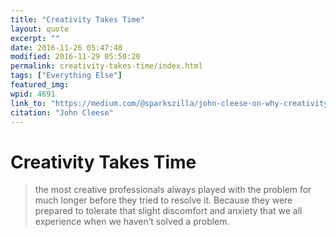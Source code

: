 ```yaml
---
title: "Creativity Takes Time"
layout: quote
excerpt: ""
date: 2016-11-26 05:47:48
modified: 2016-11-29 05:50:20
permalink: creativity-takes-time/index.html
tags: ["Everything Else"]
featured_img: 
wpid: 4691
link_to: "https://medium.com/@sparkszilla/john-cleese-on-why-creativity-takes-time-d6adee4e3609#.r3kk71hd2"
citation: "John Cleese"
---
```


# Creativity Takes Time

> the most creative professionals always played with the problem for much longer before they tried to resolve it. Because they were prepared to tolerate that slight discomfort and anxiety that we all experience when we haven’t solved a problem.